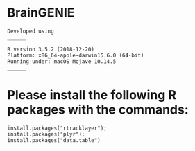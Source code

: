 # BrainGENIE

``` 
Developed using
______ 

R version 3.5.2 (2018-12-20)
Platform: x86_64-apple-darwin15.6.0 (64-bit)
Running under: macOS Mojave 10.14.5
______
```

# Please install the following R packages with the commands:
```
install.packages("rtracklayer");
install.packages("plyr");
install.packages("data.table")
```
